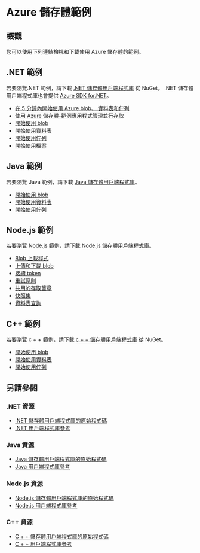 <properties
   pageTitle="Azure 儲存體範例 | Microsoft Azure"
   description="檢視、下載及試用 Azure 儲存體的範例。探索使用 .NET、Java、Node.js 和 C++ 的儲存體用戶端程式庫之 Blob、佇列、資料表和檔案的入門範例。"
   services="storage"
   documentationCenter="na"
   authors="tamram"
   manager="na"
   editor="na" />
<tags
   ms.service="storage"
   ms.devlang="na"
   ms.topic="article"
   ms.tgt_pltfrm="na"
   ms.workload="storage"
   ms.date="09/01/2015"
   ms.author="tamram" />


# Azure 儲存體範例

## 概觀

您可以使用下列連結檢視和下載使用 Azure 儲存體的範例。

## .NET 範例

若要瀏覽.NET 範例，請下載 [.NET 儲存體用戶端程式庫](https://www.nuget.org/packages/WindowsAzure.Storage/) 從 NuGet。 .NET 儲存體用戶端程式庫也會提供 [Azure SDK for.NET](http://azure.microsoft.com/downloads/)。

* [在 5 分鐘內開始使用 Azure blob、 資料表和佇列](storage-getting-started-guide.md)
* [使用 Azure 儲存體-範例應用程式管理並行存取](https://code.msdn.microsoft.com/Managing-Concurrency-using-56018114)
* [開始使用 blob](https://github.com/Azure/azure-storage-net/tree/master/Samples/GettingStarted/VisualStudioQuickStarts/DataBlobStorage)
* [開始使用資料表](https://github.com/Azure/azure-storage-net/tree/master/Samples/GettingStarted/VisualStudioQuickStarts/DataTableStorage)
* [開始使用佇列](https://github.com/Azure/azure-storage-net/tree/master/Samples/GettingStarted/VisualStudioQuickStarts/DataStorageQueue)
* [開始使用檔案](https://github.com/Azure/azure-storage-net/tree/master/Samples/GettingStarted/VisualStudioQuickStarts/DataTableStorage)

## Java 範例

若要瀏覽 Java 範例，請下載 [Java 儲存體用戶端程式庫](https://github.com/azure/azure-storage-java)。

* [開始使用 blob](https://github.com/Azure/azure-storage-java/tree/master/microsoft-azure-storage-samples/src/com/microsoft/azure/storage/blob/gettingstarted)
* [開始使用資料表](https://github.com/Azure/azure-storage-java/tree/master/microsoft-azure-storage-samples/src/com/microsoft/azure/storage/table/gettingtstarted)
* [開始使用佇列](https://github.com/Azure/azure-storage-java/tree/master/microsoft-azure-storage-samples/src/com/microsoft/azure/storage/queue/gettingstarted)

## Node.js 範例

若要瀏覽 Node.js 範例，請下載 [Node.js 儲存體用戶端程式庫](https://github.com/Azure/azure-storage-node)。

* [Blob 上載程式](https://github.com/Azure/azure-storage-node/tree/master/examples/blobuploader)
* [上傳和下載 blob](https://github.com/Azure/azure-storage-node/blob/master/examples/samples/blobuploaddownloadsample.js)
* [接續 token](https://github.com/Azure/azure-storage-node/blob/master/examples/samples/continuationsample.js)
* [重試原則](https://github.com/Azure/azure-storage-node/blob/master/examples/samples/retrypolicysample.js)
* [共用的存取簽章](https://github.com/Azure/azure-storage-node/blob/master/examples/samples/sassample.js)
* [快照集](https://github.com/Azure/azure-storage-node/blob/master/examples/samples/snapshotsample.js)
* [資料表查詢](https://github.com/Azure/azure-storage-node/blob/master/examples/samples/tablequerysample.js)

## C++ 範例

若要瀏覽 c + + 範例，請下載 [c + + 儲存體用戶端程式庫](https://www.nuget.org/packages/wastorage/) 從 NuGet。

* [開始使用 blob](https://github.com/Azure/azure-storage-cpp/tree/master/Microsoft.WindowsAzure.Storage/samples/BlobsGettingStarted)
* [開始使用資料表](https://github.com/Azure/azure-storage-cpp/tree/master/Microsoft.WindowsAzure.Storage/samples/TablesGettingStarted)
* [開始使用佇列](https://github.com/Azure/azure-storage-cpp/tree/master/Microsoft.WindowsAzure.Storage/samples/QueuesGettingStarted)

## 另請參閱

### .NET 資源

- [.NET 儲存體用戶端程式庫的原始程式碼](https://github.com/Azure/azure-storage-net)
- [.NET 用戶端程式庫參考](https://msdn.microsoft.com/library/azure/dn261237.aspx)

### Java 資源

- [Java 儲存體用戶端程式庫的原始程式碼](https://github.com/azure/azure-storage-java)
- [Java 用戶端程式庫參考](http://dl.windowsazure.com/storage/javadoc/)

### Node.js 資源

- [Node.js 儲存體用戶端程式庫的原始程式碼](https://github.com/Azure/azure-storage-node)
- [Node.js 用戶端程式庫參考](http://dl.windowsazure.com/nodestoragedocs/index.html)

### C++ 資源

- [C + + 儲存體用戶端程式庫的原始程式碼](https://github.com/Azure/azure-storage-cpp)
- [C + + 用戶端程式庫參考](http://azure.github.io/azure-storage-cpp/)





